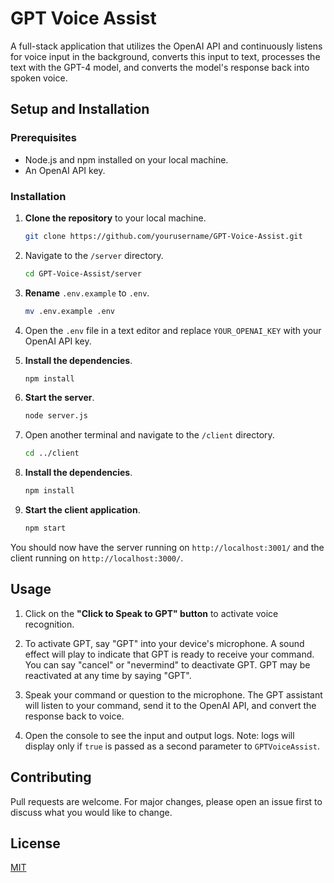 # GPT Voice Assist

A full-stack application that utilizes the OpenAI API and continuously listens for voice input in the background, converts this input to text, processes the text with the GPT-4 model, and converts the model's response back into spoken voice.

## Setup and Installation

### Prerequisites

- Node.js and npm installed on your local machine.
- An OpenAI API key.

### Installation

1. **Clone the repository** to your local machine.

    ```bash
    git clone https://github.com/yourusername/GPT-Voice-Assist.git
    ```

2. Navigate to the `/server` directory.

    ```bash
    cd GPT-Voice-Assist/server
    ```

3. **Rename** `.env.example` to `.env`.

    ```bash
    mv .env.example .env
    ```

4. Open the `.env` file in a text editor and replace `YOUR_OPENAI_KEY` with your OpenAI API key.

5. **Install the dependencies**.

    ```bash
    npm install
    ```

6. **Start the server**.

    ```bash
    node server.js
    ```

7. Open another terminal and navigate to the `/client` directory.

    ```bash
    cd ../client
    ```

8. **Install the dependencies**.

    ```bash
    npm install
    ```

9. **Start the client application**.

    ```bash
    npm start
    ```

You should now have the server running on `http://localhost:3001/` and the client running on `http://localhost:3000/`.

## Usage

1. Click on the **"Click to Speak to GPT" button** to activate voice recognition.

2. To activate GPT, say "GPT" into your device's microphone. A sound effect will play to indicate that GPT is ready to receive your command. You can say "cancel" or "nevermind" to deactivate GPT. GPT may be reactivated at any time by saying "GPT".

3. Speak your command or question to the microphone. The GPT assistant will listen to your command, send it to the OpenAI API, and convert the response back to voice.

4. Open the console to see the input and output logs. Note: logs will display only if `true` is passed as a second parameter to `GPTVoiceAssist`.

## Contributing

Pull requests are welcome. For major changes, please open an issue first to discuss what you would like to change.

## License

[MIT](https://choosealicense.com/licenses/mit/)
